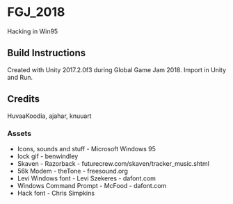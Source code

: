 # FGJ_2018
Hacking in Win95

## Build Instructions
Created with Unity 2017.2.0f3 during Global Game Jam 2018.
Import in Unity and Run.

## Credits
HuvaaKoodia, ajahar, knuuart

### Assets
* Icons, sounds and stuff - Microsoft Windows 95
* lock gif - benwindley
* Skaven - Razorback - futurecrew.com/skaven/tracker_music.shtml
* 56k Modem - theTone - freesound.org
* Levi Windows font - Levi Szekeres - dafont.com
* Windows Command Prompt - McFood - dafont.com
* Hack font - Chris Simpkins